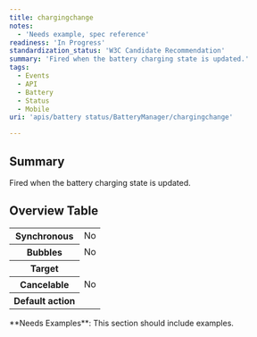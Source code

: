 ```yaml
---
title: chargingchange
notes:
  - 'Needs example, spec reference'
readiness: 'In Progress'
standardization_status: 'W3C Candidate Recommendation'
summary: 'Fired when the battery charging state is updated.'
tags:
  - Events
  - API
  - Battery
  - Status
  - Mobile
uri: 'apis/battery status/BatteryManager/chargingchange'

---
```

## Summary

Fired when the battery charging state is updated.

## Overview Table

<table class="wikitable">
<tr>
<th>
Synchronous

</th>
<td>
No

</td>
</tr>
<tr>
<th>
Bubbles

</th>
<td>
No

</td>
</tr>
<tr>
<th>
Target

</th>
<td>
</td>
</tr>
<tr>
<th>
Cancelable

</th>
<td>
No

</td>
</tr>
<tr>
<th>
Default action

</th>
<td>
</td>
</tr>
</table>
**Needs Examples**: This section should include examples.

